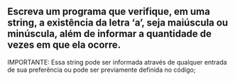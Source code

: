 ## Escreva um programa que verifique, em uma string, a existência da letra ‘a’, seja maiúscula ou minúscula, além de informar a quantidade de vezes em que ela ocorre. 

IMPORTANTE: Essa string pode ser informada através de qualquer entrada de sua preferência ou pode ser previamente definida no código; 
